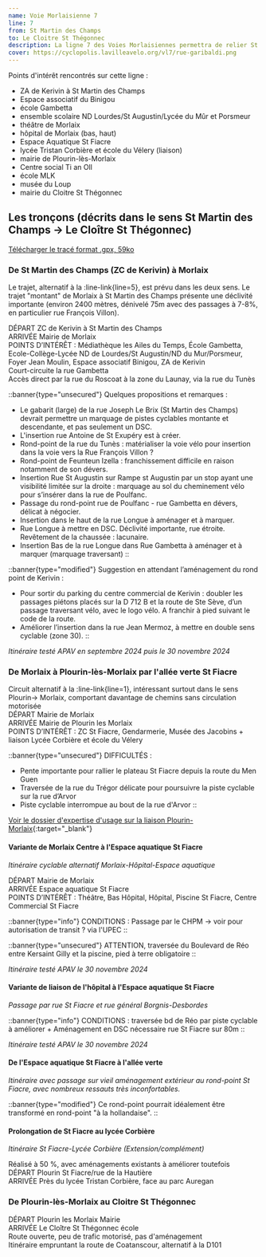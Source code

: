 ```yaml
---
name: Voie Morlaisienne 7
line: 7
from: St Martin des Champs
to: Le Cloitre St Thégonnec
description: La ligne 7 des Voies Morlaisiennes permettra de relier St Martin des Champs à Plourin-lès-Morlaix puis au Cloitre St Thégonnec, en passant par le centre-ville de Morlaix et "l'allée verte de St Fiacre". Le parcours intègre également une liaison entre le plateau de St Fiacre, la piscine et le centre-ville de Morlaix en passant à travers l'hôpital.
cover: https://cyclopolis.lavilleavelo.org/vl7/rue-garibaldi.png
---
```


Points d'intérêt rencontrés sur cette ligne :
 - ZA de Kerivin à St Martin des Champs
 - Espace associatif du Binigou
 - école Gambetta
 - ensemble scolaire ND Lourdes/St Augustin/Lycée du Mûr et Porsmeur
 - théâtre de Morlaix
 - hôpital de Morlaix (bas, haut)
 - Espace Aquatique St Fiacre
 - lycée Tristan Corbière et école du Vélery (liaison)
 - mairie de Plourin-lès-Morlaix
 - Centre social Ti an Oll
 - école MLK
 - musée du Loup
 - mairie du Cloitre St Thégonnec


## Les tronçons (décrits dans le sens St Martin des Champs -> Le Cloître St Thégonnec)

[Télécharger le tracé format .gpx, 59ko](https://framateam.org/files/u9ukc8nqgjrypjxg4xn18dp3ie/public?h=hxOSr3OwhxKkiHP-ySpm1gIJWiQ8K8zQUf5n0Pcp2fk)



### De St Martin des Champs (ZC de Kerivin) à Morlaix

Le trajet, alternatif à la :line-link{line=5}, est prévu dans les deux sens. Le trajet "montant" de Morlaix à St Martin des Champs présente une déclivité importante (environ 2400 mètres, dénivelé 75m avec des passages à 7-8%, en particulier rue François Villon).


DÉPART ZC de Kerivin à St Martin des Champs\
ARRIVÉE Mairie de Morlaix\
POINTS D’INTÉRÊT : Médiathèque les Ailes du Temps, École Gambetta, Ecole-Collège-Lycée ND de Lourdes/St Augustin/ND du Mur/Porsmeur, Foyer Jean Moulin, Espace associatif Binigou, ZA de Kerivin\
Court-circuite la rue Gambetta\
Accès direct par la rue du Roscoat à la zone du Launay, via la rue du Tunès


::banner{type="unsecured"}
Quelques propositions et remarques :
- Le gabarit (large) de la rue Joseph Le Brix (St Martin des Champs) devrait permettre un marquage de pistes cyclables montante et descendante, et pas seulement un DSC.
- L'insertion rue Antoine de St Exupéry est à créer. 
- Rond-point de la rue du Tunès : matérialiser la voie vélo pour insertion dans la voie vers la Rue François Villon ?
- Rond-point de Feunteun Izella : franchissement difficile en raison notamment de son dévers.
- Insertion Rue St Augustin sur Rampe st Augustin par un stop ayant une visibilité limitée sur la droite : marquage au sol du cheminement vélo pour s’insérer dans la rue de Poulfanc.  
- Passage du rond-point rue de Poulfanc - rue Gambetta en dévers, délicat à négocier. 
- Insertion dans le haut de la rue Longue à aménager et à marquer. 
- Rue Longue à mettre en DSC. Déclivité importante, rue étroite.  Revêtement de la chaussée : lacunaire.  
- Insertion Bas de la rue Longue dans Rue Gambetta à aménager et à marquer (marquage traversant)
::

::banner{type="modified"}
Suggestion en attendant l’aménagement du rond point de Kerivin :
- Pour sortir du parking du centre commercial de Kerivin : doubler les passages piétons placés sur la D 712 B et la route de Ste Sève, d’un passage traversant vélo, avec le logo vélo. A franchir à pied suivant le code de la route.  
- Améliorer l’insertion dans la rue Jean Mermoz, à mettre en double sens cyclable (zone 30).
:: 


*Itinéraire testé APAV en septembre 2024 puis le 30 novembre 2024*


### De Morlaix à Plourin-lès-Morlaix par l'allée verte St Fiacre

Circuit alternatif à la :line-link{line=1}, intéressant surtout dans le sens Plourin-> Morlaix, comportant davantage de chemins sans circulation motorisée\
DÉPART Mairie de Morlaix\
ARRIVÉE Mairie de Plourin les Morlaix\
POINTS D’INTÉRÊT : ZC St Fiacre, Gendarmerie, Musée des Jacobins + liaison Lycée Corbière et école du Vélery

::banner{type="unsecured"}
DIFFICULTÉS : 
- Pente importante pour rallier le plateau St Fiacre depuis la route du Men Guen
- Traversée de la rue du Trégor délicate pour poursuivre la piste cyclable sur la rue d’Arvor
- Piste cyclable interrompue au bout de la rue d'Arvor
::

[Voir le dossier d'expertise d'usage sur la liaison Plourin-Morlaix](https://framateam.org/files/dgac1dxeh3rtxki5ncdk9pd7ro/public?h=OCfmdcPSKD4_HaqHrK1eKDKMmPc71oXofFC3pgk82Go){:target="_blank"}


#### Variante de Morlaix Centre à l'Espace aquatique St Fiacre

*Itinéraire cyclable alternatif Morlaix-Hôpital-Espace aquatique*

DÉPART Mairie de Morlaix\
ARRIVÉE Espace aquatique St Fiacre\
POINTS D’INTÉRÊT : Théâtre, Bas Hôpital, Hôpital, Piscine St Fiacre, Centre Commercial St Fiacre

::banner{type="info"}
CONDITIONS : Passage par le CHPM -> voir pour autorisation de transit ? via l'UPEC
::

::banner{type="unsecured"}
ATTENTION, traversée du Boulevard de Réo entre Kersaint Gilly et la piscine, pied à terre obligatoire
::

*Itinéraire testé APAV le 30 novembre 2024*

#### Variante de liaison de l'hôpital à l'Espace aquatique St Fiacre

*Passage par rue St Fiacre et rue général Borgnis-Desbordes*

::banner{type="info"}
CONDITIONS : traversée bd de Réo par piste cyclable à améliorer + Aménagement en DSC nécessaire rue St Fiacre sur 80m
::

*Itinéraire testé APAV le 30 novembre 2024*

#### De l'Espace aquatique St Fiacre à l'allée verte

*Itinéraire avec passage sur vieil aménagement extérieur au rond-point St Fiacre, avec nombreux ressauts très inconfortables.*

::banner{type="modified"}
Ce rond-point pourrait idéalement être transformé en rond-point "à la hollandaise".
::

#### Prolongation de St Fiacre au lycée Corbière

*Itinéraire St Fiacre-Lycée Corbière (Extension/complément)*

Réalisé à 50 %, avec aménagements existants à améliorer toutefois\
DÉPART Plourin St Fiacre/rue de la Hautière\
ARRIVÉE Près du lycée Tristan Corbière, face au parc Auregan


### De Plourin-lès-Morlaix au Cloitre St Thégonnec

DÉPART Plourin les Morlaix Mairie\
ARRIVÉE Le Cloître St Thégonnec école\
Route ouverte, peu de trafic motorisé, pas d'aménagement\
Itinéraire empruntant la route de Coatanscour, alternatif à la D101
